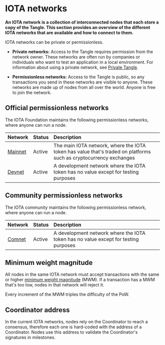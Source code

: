 # IOTA networks

**An IOTA network is a collection of interconnected nodes that each store a copy of the Tangle. This section provides an overview of the different IOTA networks that are available and how to connect to them.**

IOTA networks can be private or permissionless.

- **Private networks:** Access to the Tangle requires permission from the network owner. These networks are often run by companies or individuals who want to test an application in a local environment. For information about using a private network, see [Private Tangle](root://compass/1.0/overview.md).

- **Permissionless networks:** Access to the Tangle is public, so any transactions you send in these networks are visible to anyone. These networks are made up of nodes from all over the world. Anyone is free to join the network.

## Official permissionless networks

The IOTA Foundation maintains the following permissionless networks, where anyone can run a node.

|**Network** |**Status**|**Description**|
:-----|:------|:---------|
|[Mainnet](../networks/mainnet.md)|Active|The main IOTA network, where the IOTA token has value that's traded on platforms such as cryptocurrency exchanges|
|[Devnet](../networks/devnet.md)|Active|A development network where the IOTA token has no value except for testing purposes|

## Community permissionless networks

The IOTA community maintains the following permissionless network, where anyone can run a node.

|**Network** |**Status**|**Description**|
:-----|:------|:---------|
|[Comnet](../networks/comnet.md)|Active|A development network where the IOTA token has no value except for testing purposes

## Minimum weight magnitude

All nodes in the same IOTA network must accept transactions with the same or higher [minimum weight magnitude](../references/glossary.md#minimum-weight-magnitude) (MWM). If a transaction has a MWM that's too low, nodes in that network will reject it.

Every increment of the MWM triples the difficulty of the PoW.

## Coordinator address

In the current IOTA networks, nodes rely on the Coordinator to reach a consensus, therefore each one is hard-coded with the address of a Coordinator. Nodes use this address to validate the Coordinator's signatures in milestones.